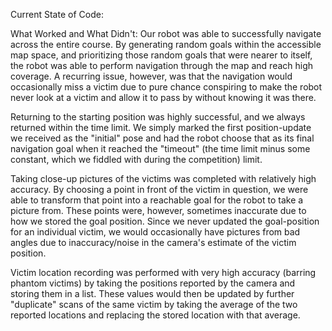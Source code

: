 Current State of Code: 

What Worked and What Didn't:
Our robot was able to successfully navigate across the entire course. By generating random goals within the accessible map space, and prioritizing those random goals that were nearer to itself, the robot was able to perform navigation through the map and reach high coverage. A recurring issue, however, was that the navigation would occasionally miss a victim due to pure chance conspiring to make the robot never look at a victim and allow it to pass by without knowing it was there.

Returning to the starting position was highly successful, and we always returned within the time limit. We simply marked the first position-update we received as the "initial" pose and had the robot choose that as its final navigation goal when it reached the "timeout" (the time limit minus some constant, which we fiddled with during the competition) limit.

Taking close-up pictures of the victims was completed with relatively high accuracy. By choosing a point in front of the victim in question, we were able to transform that point into a reachable goal for the robot to take a picture from. These points were, however, sometimes inaccurate due to how we stored the goal position. Since we never updated the goal-position for an individual victim, we would occasionally have pictures from bad angles due to inaccuracy/noise in the camera's estimate of the victim position.

Victim location recording was performed with very high accuracy (barring phantom victims) by taking the positions reported by the camera and storing them in a list. These values would then be updated by further "duplicate" scans of the same victim by taking the average of the two reported locations and replacing the stored location with that average.